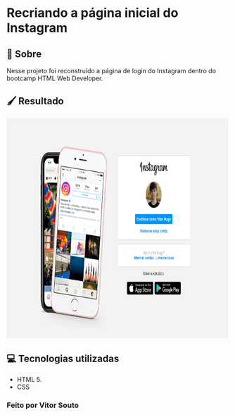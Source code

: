 # Recriando a página inicial do Instagram

## 📑 Sobre
Nesse projeto foi reconstruído a página de login do Instagram dentro do bootcamp HTML Web Developer.


## 🖌️ Resultado
<img height="500" src="Tela Instagram/img/TelaInstagram.png" />


## 💻 Tecnologias utilizadas
* HTML 5.
* CSS


### Feito por Vitor Souto
